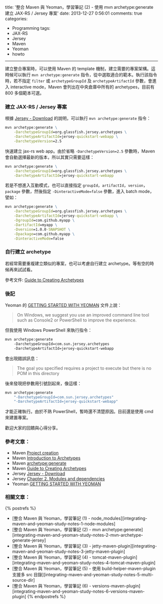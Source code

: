 title: '整合 Maven 與 Yeoman，學習筆記 (2) - 使用 mvn archetype:generate 建立 JAX-RS / Jersey 專案'
date: 2013-12-27 0:56:01
comments: true
categories:
  - Programming
tags:
  - JAX-RS
  - Jersey
  - Maven
  - Yeoman
  - howto
---
建立整合專案時，可以使用 Maven 的 template 機制，建立需要的專案架構。這時候可以執行 `mvn archetype:generate` 指令，從中選取適合的範本。執行該指令時，若不指定 `filter` 或 `archetypeGroupId` 及 `archetypeArtifactId` 參數，會進入 interactive mode，Maven 會列出在中央倉庫中所有的 archetypes，目前有 800 多個範本可選。

<!-- more -->

### 建立 JAX-RS / Jersey 專案

根據 [Jersey - Download] 的說明，可以執行 `mvn archetype:generate` 指令：

``` bat
mvn archetype:generate \
    -DarchetypeGroupId=org.glassfish.jersey.archetypes \
    -DarchetypeArtifactId=jersey-quickstart-webapp \
    -DarchetypeVersion=2.5
```

快速建立 jax-rs web app。由於省略 `-DarchetypeVersion=2.5` 參數時，Maven 會自動選擇最新的版本，所以其實只需要這樣：

``` bat
mvn archetype:generate \
    -DarchetypeGroupId=org.glassfish.jersey.archetypes \
    -DarchetypeArtifactId=jersey-quickstart-webapp
```

若是不想進入互動模式，也可以直接指定 `groupId`，`artifactId`，`version`，`package` 參數，然後指定 `-DinteractiveMode=false` 參數，進入 batch mode，譬如：

``` bat
mvn archetype:generate \
    -DarchetypeGroupId=org.glassfish.jersey.archetypes \
    -DarchetypeArtifactId=jersey-quickstart-webapp \
    -DgroupId=com.github.myapp \
    -DartifactId=myapp \
    -Dversion=1.0.0-SNAPSHOT \
    -Dpackage=com.github.myapp \
    -DinteractiveMode=false
```

### 自行建立 archetype

若經常需要重複建立類似的專案，也可以考慮自行建立 archetype。等有空的時候再來試試看。

參考文件: [Guide to Creating Archetypes]

### 後記

Yeoman 的 [GETTING STARTED WITH YEOMAN] 文件上說：

> On Windows, we suggest you use an improved command line tool such as Console2 or PowerShell to improve the experience.

但我使用 Windows PowerShell 來執行指令：

``` bat
mvn archetype:generate
    -DarchetypeGroupId=com.sun.jersey.archetypes
    -DarchetypeArtifactId=jersey-quickstart-webapp
```

會出現錯誤訊息：

> The goal you specified requires a project to execute but there is no POM in this directory

後來發現把參數用引號刮起來，像這樣：

``` bat
mvn archetype:generate
    "-DarchetypeGroupId=com.sun.jersey.archetypes"
    "-DarchetypeArtifactId=jersey-quickstart-webapp"
```

才能正確執行。由於不熟 PowerShell，暫時還不清楚原因。目前還是使用 cmd 來建置專案。

歡迎大家的回饋與心得分享。

### 參考文章：

* Maven [Project creation]
* Maven [Introduction to Archetypes]
* Maven [archetype:generate]
* Maven [Guide to Creating Archetypes]
* Jersey [Jersey - Download]
* Jersey [Chapter 2. Modules and dependencies][jersey-modules-and-dependencies]
* Yeoman [GETTING STARTED WITH YEOMAN]

### 相關文章：

<!-- cross references -->

{% postrefs %}
* [整合 Maven 與 Yeoman，學習筆記 (1) - node_modules][integrating-maven-and-yeoman-study-notes-1-node-modules]
* [整合 Maven 與 Yeoman，學習筆記 (2) - mvn archetype:generate][integrating-maven-and-yeoman-study-notes-2-mvn-archetype-generate-jersey]
* [整合 Maven 與 Yeoman，學習筆記 (3) - jetty-maven-plugin][integrating-maven-and-yeoman-study-notes-3-jetty-maven-plugin]
* [整合 Maven 與 Yeoman，學習筆記 (4) - tomcat-maven-plugin][integrating-maven-and-yeoman-study-notes-4-tomcat-maven-plugin]
* [整合 Maven 與 Yeoman，學習筆記 (5) - 使用 build-helper-maven-plugin 支援多 src 目錄][integrating-maven-and-yeoman-study-notes-5-multi-source-dir]
* [整合 Maven 與 Yeoman，學習筆記 (6) - versions-maven-plugin][integrating-maven-and-yeoman-study-notes-6-versions-maven-plugin]
{% endpostrefs %}

<!-- external references -->

[Jersey - Download]: https://jersey.java.net/download.html
[jersey-modules-and-dependencies]: https://jersey.java.net/documentation/latest/modules-and-dependencies.html "Chapter 2。Modules and dependencies"
[Guide to Creating Archetypes]: http://maven.apache.org/guides/mini/guide-creating-archetypes.html
[GETTING STARTED WITH YEOMAN]: http://yeoman.io/learning/
[Project creation]: http://maven.apache.org/archetype/maven-archetype-plugin/usage.html
[Introduction to Archetypes]: http://maven.apache.org/guides/introduction/introduction-to-archetypes.html
[archetype:generate]: http://maven.apache.org/archetype/maven-archetype-plugin/generate-mojo.html
[Guide to Creating Archetypes]: http://maven.apache.org/guides/mini/guide-creating-archetypes.html
